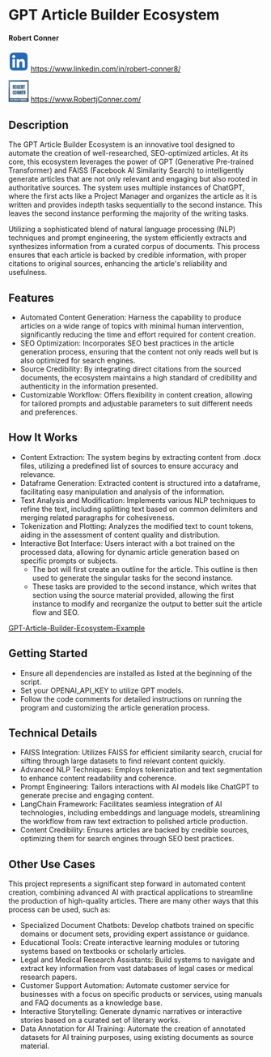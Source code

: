 # GPT Article Builder Ecosystem
#### Robert Conner 
![LinkedIn](img/linkedin_icon.webp) https://www.linkedin.com/in/robert-conner8/

![Personal Website](img/website_icon.webp) https://www.RobertjConner.com/

## Description
The GPT Article Builder Ecosystem is an innovative tool designed to automate the creation of well-researched, SEO-optimized articles. At its core, this ecosystem leverages the power of GPT (Generative Pre-trained Transformer) and FAISS (Facebook AI Similarity Search) to intelligently generate articles that are not only relevant and engaging but also rooted in authoritative sources. The system uses multiple instances of ChatGPT, where the first acts like a Project Manager and organizes the article as it is written and provides indepth tasks sequentially to the second instance. This leaves the second instance performing the majority of the writing tasks.

Utilizing a sophisticated blend of natural language processing (NLP) techniques and prompt engineering, the system efficiently extracts and synthesizes information from a curated corpus of documents. This process ensures that each article is backed by credible information, with proper citations to original sources, enhancing the article's reliability and usefulness.

## Features
- Automated Content Generation: Harness the capability to produce articles on a wide range of topics with minimal human intervention, significantly reducing the time and effort required for content creation.
- SEO Optimization: Incorporates SEO best practices in the article generation process, ensuring that the content not only reads well but is also optimized for search engines.
- Source Credibility: By integrating direct citations from the sourced documents, the ecosystem maintains a high standard of credibility and authenticity in the information presented.
- Customizable Workflow: Offers flexibility in content creation, allowing for tailored prompts and adjustable parameters to suit different needs and preferences.

## How It Works
- Content Extraction: The system begins by extracting content from .docx files, utilizing a predefined list of sources to ensure accuracy and relevance.
- Dataframe Generation: Extracted content is structured into a dataframe, facilitating easy manipulation and analysis of the information.
- Text Analysis and Modification: Implements various NLP techniques to refine the text, including splitting text based on common delimiters and merging related paragraphs for cohesiveness.
- Tokenization and Plotting: Analyzes the modified text to count tokens, aiding in the assessment of content quality and distribution.
- Interactive Bot Interface: Users interact with a bot trained on the processed data, allowing for dynamic article generation based on specific prompts or subjects.
  - The bot will first create an outline for the article. This outline is then used to generate the singular tasks for the second instance.
  - These tasks are provided to the second instance, which writes that section using the source material provided, allowing the first instance to modify and reorganize the output to better suit the article flow and SEO.

[GPT-Article-Builder-Ecosystem-Example](GPT-Article-Builder-Ecosystem-Example.webp)


## Getting Started
- Ensure all dependencies are installed as listed at the beginning of the script.
- Set your OPENAI_API_KEY to utilize GPT models.
- Follow the code comments for detailed instructions on running the program and customizing the article generation process.

## Technical Details
- FAISS Integration: Utilizes FAISS for efficient similarity search, crucial for sifting through large datasets to find relevant content quickly.
- Advanced NLP Techniques: Employs tokenization and text segmentation to enhance content readability and coherence.
- Prompt Engineering: Tailors interactions with AI models like ChatGPT to generate precise and engaging content.
- LangChain Framework: Facilitates seamless integration of AI technologies, including embeddings and language models, streamlining the workflow from raw text extraction to polished article production.
- Content Credibility: Ensures articles are backed by credible sources, optimizing them for search engines through SEO best practices.

## Other Use Cases

This project represents a significant step forward in automated content creation, combining advanced AI with practical applications to streamline the production of high-quality articles. There are many other ways that this process can be used, such as:

- Specialized Document Chatbots: Develop chatbots trained on specific domains or document sets, providing expert assistance or guidance.
- Educational Tools: Create interactive learning modules or tutoring systems based on textbooks or scholarly articles.
- Legal and Medical Research Assistants: Build systems to navigate and extract key information from vast databases of legal cases or medical research papers.
- Customer Support Automation: Automate customer service for businesses with a focus on specific products or services, using manuals and FAQ documents as a knowledge base.
- Interactive Storytelling: Generate dynamic narratives or interactive stories based on a curated set of literary works.
- Data Annotation for AI Training: Automate the creation of annotated datasets for AI training purposes, using existing documents as source material.
